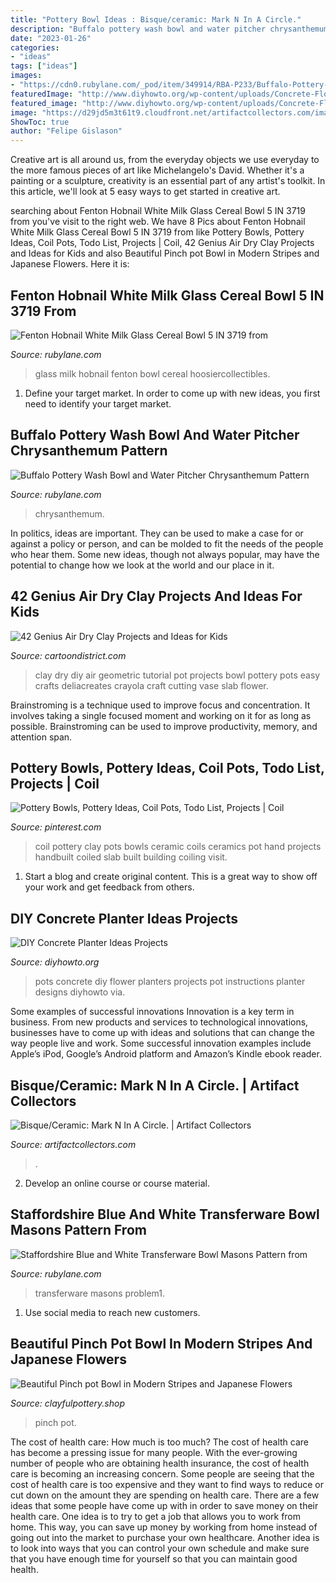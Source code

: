 ```yaml
---
title: "Pottery Bowl Ideas : Bisque/ceramic: Mark N In A Circle."
description: "Buffalo pottery wash bowl and water pitcher chrysanthemum pattern"
date: "2023-01-26"
categories:
- "ideas"
tags: ["ideas"]
images:
- "https://cdn0.rubylane.com/_pod/item/349914/RBA-P233/Buffalo-Pottery-Wash-Bowl-Water-Pitcher-pic-1-2048-67-f.jpg"
featuredImage: "http://www.diyhowto.org/wp-content/uploads/Concrete-Flower-Pots-Concrete-Plante-DIY-Ideas-Projects-DIYHowto.jpg"
featured_image: "http://www.diyhowto.org/wp-content/uploads/Concrete-Flower-Pots-Concrete-Plante-DIY-Ideas-Projects-DIYHowto.jpg"
image: "https://d29jd5m3t61t9.cloudfront.net/artifactcollectors.com/images/fbfiles/images/625w/E4D964F6-4525-4837-8DC0-23FC88A83EFA-3979ke1cun_v_1548713545.jpeg"
ShowToc: true
author: "Felipe Gislason"
---
```



Creative art is all around us, from the everyday objects we use everyday to the more famous pieces of art like Michelangelo's David. Whether it's a painting or a sculpture, creativity is an essential part of any artist's toolkit. In this article, we'll look at 5 easy ways to get started in creative art.

	

		
searching about Fenton Hobnail White Milk Glass Cereal Bowl 5 IN 3719 from you've visit to the right web. We have 8 Pics about Fenton Hobnail White Milk Glass Cereal Bowl 5 IN 3719 from like Pottery Bowls, Pottery Ideas, Coil Pots, Todo List, Projects | Coil, 42 Genius Air Dry Clay Projects and Ideas for Kids and also Beautiful Pinch pot Bowl in Modern Stripes and Japanese Flowers. Here it is:
		
    
## Fenton Hobnail White Milk Glass Cereal Bowl 5 IN 3719 From

<img loading=lazy src="https://cdn0.rubylane.com/shops/hoosiercollectibles/17281.1L.jpg" onerror="this.onerror=null;this.src='https://tse2.mm.bing.net/th?id=OIP.NBtCrtZ88nlIk5KTsyPOoQHaHa&amp;pid=15.1';" alt="Fenton Hobnail White Milk Glass Cereal Bowl 5 IN 3719 from">

_Source: rubylane.com_

>glass milk hobnail fenton bowl cereal hoosiercollectibles. 

	

1. Define your target market. In order to come up with new ideas, you first need to identify your target market.

    
## Buffalo Pottery Wash Bowl And Water Pitcher Chrysanthemum Pattern

<img loading=lazy src="https://cdn0.rubylane.com/_pod/item/349914/RBA-P233/Buffalo-Pottery-Wash-Bowl-Water-Pitcher-pic-1-2048-67-f.jpg" onerror="this.onerror=null;this.src='https://tse2.mm.bing.net/th?id=OIP.5YD-ohAqw5uX7-HC3o7dwQHaHa&amp;pid=15.1';" alt="Buffalo Pottery Wash Bowl and Water Pitcher Chrysanthemum Pattern">

_Source: rubylane.com_

>chrysanthemum. 

	

In politics, ideas are important. They can be used to make a case for or against a policy or person, and can be molded to fit the needs of the people who hear them. Some new ideas, though not always popular, may have the potential to change how we look at the world and our place in it.

    
## 42 Genius Air Dry Clay Projects And Ideas For Kids

<img loading=lazy src="http://www.cartoondistrict.com/wp-content/uploads/2017/07/Air-Dry-Clay-Projects-and-Ideas-for-Kids17.jpg" onerror="this.onerror=null;this.src='https://tse2.mm.bing.net/th?id=OIP.JgXesDwCmX0b6a5TA00RVQHaMV&amp;pid=15.1';" alt="42 Genius Air Dry Clay Projects and Ideas for Kids">

_Source: cartoondistrict.com_

>clay dry diy air geometric tutorial pot projects bowl pottery pots easy crafts deliacreates crayola craft cutting vase slab flower. 

	

Brainstroming is a technique used to improve focus and concentration. It involves taking a single focused moment and working on it for as long as possible. Brainstroming can be used to improve productivity, memory, and attention span.

    
## Pottery Bowls, Pottery Ideas, Coil Pots, Todo List, Projects | Coil

<img loading=lazy src="https://i.pinimg.com/originals/d8/4b/28/d84b2830c5dcf0278a446f1d8370db01.jpg" onerror="this.onerror=null;this.src='https://tse1.mm.bing.net/th?id=OIP.j9XRmvn4lYq9744u72acBQHaJ4&amp;pid=15.1';" alt="Pottery Bowls, Pottery Ideas, Coil Pots, Todo List, Projects | Coil">

_Source: pinterest.com_

>coil pottery clay pots bowls ceramic coils ceramics pot hand projects handbuilt coiled slab built building coiling visit. 

	

1. Start a blog and create original content. This is a great way to show off your work and get feedback from others.

    
## DIY Concrete Planter Ideas Projects

<img loading=lazy src="http://www.diyhowto.org/wp-content/uploads/Concrete-Flower-Pots-Concrete-Plante-DIY-Ideas-Projects-DIYHowto.jpg" onerror="this.onerror=null;this.src='https://tse1.mm.bing.net/th?id=OIP.qPFbeQpyVH2Z9hVvd88VYAHaJ8&amp;pid=15.1';" alt="DIY Concrete Planter Ideas Projects">

_Source: diyhowto.org_

>pots concrete diy flower planters projects pot instructions planter designs diyhowto via. 

	

Some examples of successful innovations
Innovation is a key term in business. From new products and services to technological innovations, businesses have to come up with ideas and solutions that can change the way people live and work. Some successful innovation examples include Apple’s iPod, Google’s Android platform and Amazon’s Kindle ebook reader.

    
## Bisque/Ceramic: Mark N In A Circle. | Artifact Collectors

<img loading=lazy src="https://d29jd5m3t61t9.cloudfront.net/artifactcollectors.com/images/fbfiles/images/625w/E4D964F6-4525-4837-8DC0-23FC88A83EFA-3979ke1cun_v_1548713545.jpeg" onerror="this.onerror=null;this.src='https://tse3.mm.bing.net/th?id=OIP.2mkhLriQcieCG1ag6NM8BgHaJ3&amp;pid=15.1';" alt="Bisque/Ceramic: Mark N In A Circle. | Artifact Collectors">

_Source: artifactcollectors.com_

>. 

	

2. Develop an online course or course material.

    
## Staffordshire Blue And White Transferware Bowl Masons Pattern From

<img loading=lazy src="https://cdn0.rubylane.com/shops/problem1/570x236531.1L.jpg" onerror="this.onerror=null;this.src='https://tse3.mm.bing.net/th?id=OIP.MqrQyrcvkxeiYy2Ezk7aswHaFj&amp;pid=15.1';" alt="Staffordshire Blue and White Transferware Bowl Masons Pattern from">

_Source: rubylane.com_

>transferware masons problem1. 

	

1. Use social media to reach new customers.

    
## Beautiful Pinch Pot Bowl In Modern Stripes And Japanese Flowers

<img loading=lazy src="https://i.etsystatic.com/7627121/r/il/eae102/2335961105/il_fullxfull.2335961105_c4am.jpg" onerror="this.onerror=null;this.src='https://tse1.mm.bing.net/th?id=OIP.nHMRa8Mr09p6j_mG3f9aQAHaIU&amp;pid=15.1';" alt="Beautiful Pinch pot Bowl in Modern Stripes and Japanese Flowers">

_Source: clayfulpottery.shop_

>pinch pot. 

	

The cost of health care: How much is too much?
The cost of health care has become a pressing issue for many people. With the ever-growing number of people who are obtaining health insurance, the cost of health care is becoming an increasing concern. Some people are seeing that the cost of health care is too expensive and they want to find ways to reduce or cut down on the amount they are spending on health care. There are a few ideas that some people have come up with in order to save money on their health care. One idea is to try to get a job that allows you to work from home. This way, you can save up money by working from home instead of going out into the market to purchase your own healthcare. Another idea is to look into ways that you can control your own schedule and make sure that you have enough time for yourself so that you can maintain good health.

